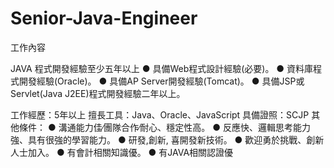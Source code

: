 # Senior-Java-Engineer

工作內容

JAVA 程式開發經驗至少五年以上 
● 具備Web程式設計經驗(必要)。 
● 資料庫程式開發經驗(Oracle)。 
● 具備AP Server開發經驗(Tomcat)。 
● 具備JSP或Servlet(Java J2EE)程式開發經驗二年以上。

工作經歷：5年以上
擅長工具：Java、Oracle、JavaScript
具備證照：SCJP
其他條件：
● 溝通能力佳∕團隊合作∕耐心、穩定性高。 
● 反應快、邏輯思考能力強、具有很強的學習能力。 
● 研發,創新, 喜開發新技術。 
● 歡迎勇於挑戰、創新人士加入。 
● 有會計相關知識優。 
● 有JAVA相關認證優
